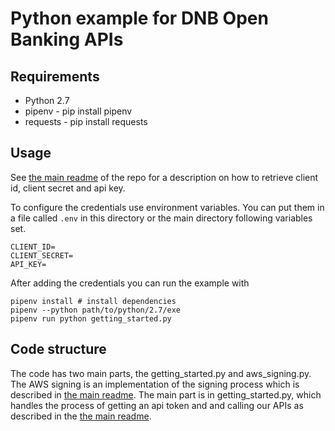 # Python example for DNB Open Banking APIs

## Requirements

* Python 2.7
* pipenv - pip install pipenv
* requests - pip install requests

## Usage

See [the main readme][] of the repo for a description on how to
retrieve client id, client secret and api key.

To configure the credentials use environment variables. You can
put them in a file called `.env` in this directory or the main directory 
following variables set.

```
CLIENT_ID=
CLIENT_SECRET=
API_KEY=
```

After adding the credentials you can run the example with

```shell
pipenv install # install dependencies
pipenv --python path/to/python/2.7/exe
pipenv run python getting_started.py
```

## Code structure

The code has two main parts, the getting_started.py and aws_signing.py. The
AWS signing is an implementation of the signing process which is described
in [the main readme][]. The main part is in getting_started.py, which handles the
process of getting an api token and and calling our APIs as described in the
[the main readme][].

[the main readme]: (../README.md)

